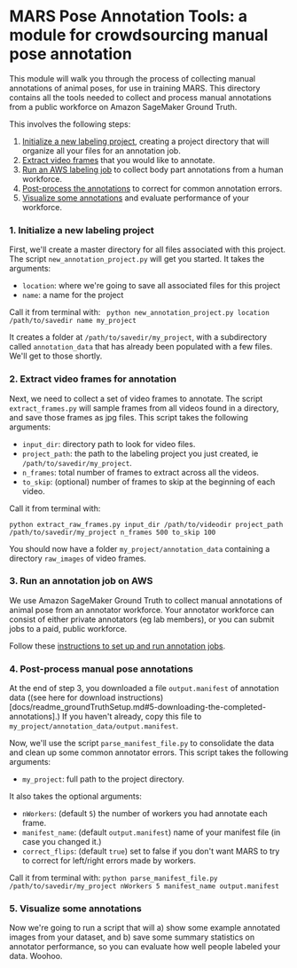 # MARS Pose Annotation Tools: a module for crowdsourcing manual pose annotation

This module will walk you through the process of collecting manual annotations of animal poses, for use in training MARS. This directory contains all the tools needed to collect and process manual annotations from a public workforce on Amazon SageMaker Ground Truth.

This involves the following steps:

1. [Initialize a new labeling project](#1-initialize-a-new-labeling-project), creating a project directory that will organize all your files for an annotation job.
2. [Extract video frames](#2-extract-video-frames-for-annotation) that you would like to annotate.
3. [Run an AWS labeling job](#3-run-an-annotation-job-on-aws) to collect body part annotations from a human workforce.
4. [Post-process the annotations](#4-post-process-manual-pose-annotations) to correct for common annotation errors.
5. [Visualize some annotations](#5-visualize-some-annotations) and evaluate performance of your workforce.

### 1. Initialize a new labeling project
First, we'll create a master directory for all files associated with this project. The script `new_annotation_project.py` will get you started. It takes the arguments:

* `location`: where we're going to save all associated files for this project
* `name`: a name for the project

Call it from terminal with:
``` python new_annotation_project.py location /path/to/savedir name my_project```

It creates a folder at `/path/to/savedir/my_project`, with a subdirectory called `annotation_data` that has already been populated with a few files. We'll get to those shortly.

### 2. Extract video frames for annotation
Next, we need to collect a set of video frames to annotate. The script `extract_frames.py` will sample frames from all videos found in a directory, and save those frames as jpg files. This script takes the following arguments:

* `input_dir`: directory path to look for video files.
* `project_path`: the path to the labeling project you just created, ie `/path/to/savedir/my_project`.
* `n_frames`: total number of frames to extract across all the videos.
* `to_skip`: (optional) number of frames to skip at the beginning of each video.

Call it from terminal with:
```
python extract_raw_frames.py input_dir /path/to/videodir project_path /path/to/savedir/my_project n_frames 500 to_skip 100
```
You should now have a folder `my_project/annotation_data` containing a directory `raw_images` of video frames.

### 3. Run an annotation job on AWS
We use Amazon SageMaker Ground Truth to collect manual annotations of animal pose from an annotator workforce. Your annotator workforce can consist of either private annotators (eg lab members), or you can submit jobs to a paid, public workforce.

Follow these [instructions to set up and run annotation jobs](docs/readme_groundTruthSetup.md).

### 4. Post-process manual pose annotations
At the end of step 3, you downloaded a file `output.manifest` of annotation data ((see here for download instructions)[docs/readme_groundTruthSetup.md#5-downloading-the-completed-annotations].) If you haven't already, copy this file to `my_project/annotation_data/output.manifest`.

Now, we'll use the script `parse_manifest_file.py` to consolidate the data and clean up some common annotator errors. This script takes the following arguments:

* `my_project`: full path to the project directory.

It also takes the optional arguments:
* `nWorkers`: (default `5`) the number of workers you had annotate each frame.
* `manifest_name`: (default `output.manifest`) name of your manifest file (in case you changed it.)
* `correct_flips`: (default `true`) set to false if you don't want MARS to try to correct for left/right errors made by workers.

Call it from terminal with:
```python parse_manifest_file.py /path/to/savedir/my_project nWorkers 5 manifest_name output.manifest```

### 5. Visualize some annotations
Now we're going to run a script that will a) show some example annotated images from your dataset, and b) save some summary statistics on annotator performance, so you can evaluate how well people labeled your data. Woohoo.
